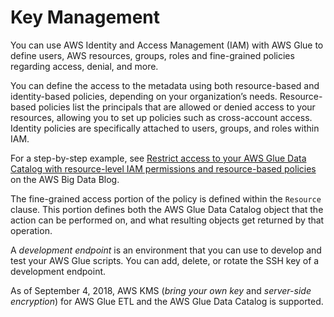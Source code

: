 # Key Management<a name="key-management"></a>

You can use AWS Identity and Access Management \(IAM\) with AWS Glue to define users, AWS resources, groups, roles and fine\-grained policies regarding access, denial, and more\.

You can define the access to the metadata using both resource\-based and identity\-based policies, depending on your organization’s needs\. Resource\-based policies list the principals that are allowed or denied access to your resources, allowing you to set up policies such as cross\-account access\. Identity policies are specifically attached to users, groups, and roles within IAM\. 

For a step\-by\-step example, see [Restrict access to your AWS Glue Data Catalog with resource\-level IAM permissions and resource\-based policies](http://aws.amazon.com/blogs/big-data/restrict-access-to-your-aws-glue-data-catalog-with-resource-level-iam-permissions-and-resource-based-policies/) on the AWS Big Data Blog\.

The fine\-grained access portion of the policy is defined within the `Resource` clause\. This portion defines both the AWS Glue Data Catalog object that the action can be performed on, and what resulting objects get returned by that operation\. 

A *development endpoint* is an environment that you can use to develop and test your AWS Glue scripts\. You can add, delete, or rotate the SSH key of a development endpoint\. 

As of September 4, 2018, AWS KMS \(*bring your own key* and *server\-side encryption*\) for AWS Glue ETL and the AWS Glue Data Catalog is supported\.